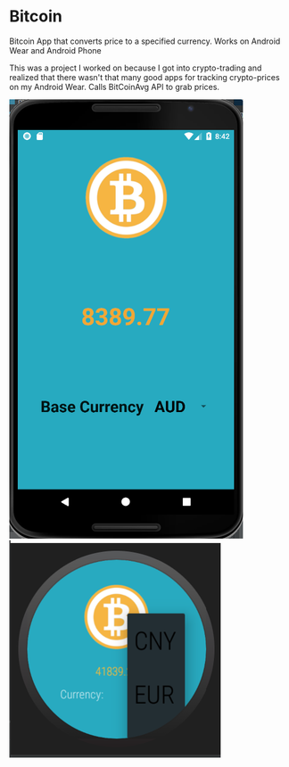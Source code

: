 # Bitcoin
Bitcoin App that converts price to a specified currency. Works on Android Wear and Android Phone

This was a project I worked on because I got into crypto-trading and realized that there wasn't that many good apps for tracking crypto-prices on my Android Wear. 
Calls BitCoinAvg API to grab prices. 

![Alt text](Screenshots/Phone.png?raw=true "Phone Screenshot")
![Alt text](Screenshots/Watch.png?raw=true "Phone Screenshot")
